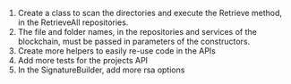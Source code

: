 1. Create a class to scan the directories and execute the Retrieve method, in the RetrieveAll repositories.
2. The file and folder names, in the repositories and services of the blockchain, must be passed in parameters of the constructors.
3. Create more helpers to easily re-use code in the APIs
4. Add more tests for the projects API
5. In the SignatureBuilder, add more rsa options
